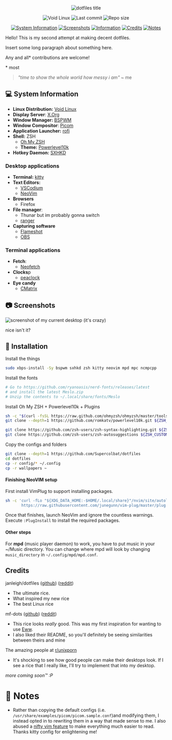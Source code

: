 
<p align="center">
    <img alt="dotfiles title" src="https://i.ibb.co/hcrTc8F/dotfiles-cover.png">
</p>
<p align="center">
    <img alt="Void Linux" src="https://img.shields.io/badge/Void-GNU/Linux-green.svg?style=flat-square&logo=Void&logoColor=white&color=396d5a&labelColor=222">
    <img alt="Last commit" src="https://img.shields.io/github/last-commit/Supercolbat/dotfiles?style=flat-square&color=396d5a&labelColor=222">
    <img alt="Repo size" src="https://img.shields.io/github/repo-size/Supercolbat/dotfiles?style=flat-square&color=396d5a&labelColor=222">
</p>
<p align="center">  
    <a href="#computer-system-information"><img alt="System Information" src="https://img.shields.io/badge/System%20Information-2f5f4d?style=for-the-badge"></a>
    <a href="#camera-screenshots"><img alt="Screenshots" src="https://img.shields.io/badge/Screenshots-2f5f4d?style=for-the-badge"></a>
    <a href="#-installation"><img alt="Information" src="https://img.shields.io/badge/Installation-2f5f4d?style=for-the-badge"></a>
    <a href="#credits"><img alt="Credits" src="https://img.shields.io/badge/Credits-2f5f4d?style=for-the-badge"></a>
    <a href="#memo-notes"><img alt="Notes" src="https://img.shields.io/badge/Notes-2f5f4d?style=for-the-badge"></a>
</p>

Hello! This is my second attempt at making decent dotfiles.

Insert some long paragraph about something here.

Any and all* contributions are welcome!

\* most

> *"time to show the whole world how messy i am"* ~ me

## :computer: System Information

* **Linux Distribution:** [Void Linux](https://voidlinux.org/)
* **Display Server**: [X.Org](https://x.org/wiki)
* **Window Manager:** [BSPWM](https://github.com/baskerville/bspwm)
* **Window Compositor**: [Picom](https://github.com/yshui/picom)
* **Application Launcher:** [rofi](https://github.com/davatorium/rofi)
* **Shell:** ZSH
  * [Oh My ZSH](https://ohmyz.sh)
  * **Theme:** [Powerlevel10k](https://github.com/romkatv/powerlevel10k)
* **Hotkey Daemon:** [SXHKD](https://github.com/baskerville/sxhkd)

### Desktop applications
* **Terminal:** [kitty](https://github.com/kovidgoyal/kitty)
* **Text Editors:**
  * [VSCodium](https://github.com/VSCodium/vscodium)
  * [NeoVim](https://github.com/neovim/neovim)
* **Browsers**
  * Firefox
* **File manager**:
  * Thunar but im probably gonna switch
  * [ranger](https://github.com/ranger/ranger)
* **Capturing software**
  * [Flameshot](https://github.com/flameshot-org/flameshot)
  * [OBS](https://github.com/obsproject/obs-studio)

### Terminal applications
* **Fetch**:
  * [Neofetch](https://github.com/dylanaraps/neofetch)
* **Clocks**p
  * [peaclock](https://github.com/octobanana/peaclock)
* **Eye candy**
  * [CMatrix](https://github.com/abishekvashok/cmatrix)

## :camera: Screenshots

![screenshot of my current desktop (it's crazy)](https://via.placeholder.com/600x400)

nice isn't it?

## 🔧 Installation

Install the things

```bash
sudo xbps-install -Sy bspwm sxhkd zsh kitty neovim mpd mpc ncmpcpp
```

Install the fonts
```bash
# Go to https://github.com/ryanoasis/nerd-fonts/releases/latest
# and install the latest Meslo.zip
# Unzip the contents to ~/.local/share/fonts/Meslo
```
<!--
Easter egg? I tried making a command for this but as you can see, I can't.

```bash
# As of version 2.1.0, this command... won't work
# because im bad at making commands
# I'll fix it soon:tm:
mkdir -p ~/.local/share/fonts/Meslo
curl -L https://github.com/ryanoasis/nerd-fonts/releases/download/v2.1.0/Meslo.zip\
     --output - | unzip -\
     -d ~/.local/share/fonts/Meslo
```
-->

Install Oh My ZSH + Powerlevel10k + Plugins
```bash
sh -c "$(curl -fsSL https://raw.github.com/ohmyzsh/ohmyzsh/master/tools/install.sh)"
git clone --depth=1 https://github.com/romkatv/powerlevel10k.git ${ZSH_CUSTOM:-$HOME/.oh-my-zsh/custom}/themes/powerlevel10k

git clone https://github.com/zsh-users/zsh-syntax-highlighting.git ${ZSH_CUSTOM:-~/.oh-my-zsh/custom}/plugins/zsh-syntax-highlighting
git clone https://github.com/zsh-users/zsh-autosuggestions ${ZSH_CUSTOM:-~/.oh-my-zsh/custom}/plugins/zsh-autosuggestions
```

Copy the configs and folders
```bash
git clone --depth=1 https://github.com/Supercolbat/dotfiles
cd dotfiles
cp -r config/* ~/.config
cp -r wallpapers ~
```

#### Finishing NeoVIM setup
First install VimPlug to support installing packages.
```sh
sh -c 'curl -fLo "${XDG_DATA_HOME:-$HOME/.local/share}"/nvim/site/autoload/plug.vim --create-dirs \
       https://raw.githubusercontent.com/junegunn/vim-plug/master/plug.vim'
```

Once that finishes, launch NeoVim and ignore the countless warnings. Execute `:PlugInstall` to install the required packages.

#### Other steps
For **mpd** (music player daemon) to work, you have to put music in your \~/Music directory. You can change where mpd will look by changing `music_directory` in `~/.config/mpd/mpd.conf`.

## Credits

janleigh/dotfiles ([github](https://github.com/janleigh/dotfiles)) ([reddit](https://www.reddit.com/r/unixporn/comments/v0xy1o/bspwm_comfy_waves))
* The ultimate rice.
* What inspired my new rice 
* The best Linux rice

mf-dots ([github](https://github.com/obliviousofcraps/mf-dots)) ([reddit](https://www.reddit.com/r/unixporn/comments/o9fa24/openbox_eww_not_again_its_pastel_once_more))
* This rice looks *really* good. This was my first inspiration for wanting to use [Eww](https://github.com/elkowar/eww).
*  I also liked their README, so you'll definitely be seeing similarities between theirs and mine

The amazing people at [r/unixporn](https://www.reddit.com/r/unixporn)
* It's shocking to see how good people can make their desktops look. If I see a rice that I really like, I'll try to implement that into my desktop.

*more coming soon:tm: :P*

# :memo: Notes
* Rather than copying the default configs (i.e. `/usr/share/examples/picom/picom.sample.conf`)and modifying them, I instead opted in to rewriting them in a way that made sense to me. I also abused a [nifty vim feature](https://vim.fandom.com/wiki/Folding) to make everything much easier to read. Thanks kitty config for enlightening me!

